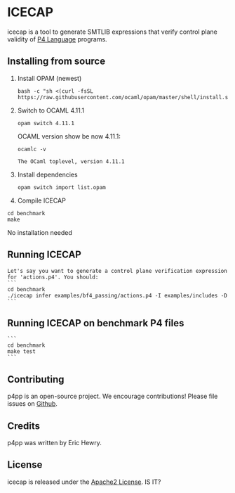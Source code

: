 # ICECAP

icecap is a tool to generate SMTLIB expressions that verify control plane validity of [P4 Language](https://p4.org) programs.


## Installing from source

1. Install OPAM (newest)
    ```
    bash -c "sh <(curl -fsSL https://raw.githubusercontent.com/ocaml/opam/master/shell/install.sh)"
    ```

2. Switch to OCAML 4.11.1
    ```
    opam switch 4.11.1
    ```
    
    OCAML version show be now 4.11.1:    
    ```
    ocamlc -v
    ```
    ```
    The OCaml toplevel, version 4.11.1
    ```

3. Install dependencies
    ```
    opam switch import list.opam
    ```

4. Compile ICECAP
```
cd benchmark
make
```
No installation needed

## Running ICECAP
    Let's say you want to generate a control plane verification expression for 'actions.p4'. You should:
    ```
    cd benchmark
    ./icecap infer examples/bf4_passing/actions.p4 -I examples/includes -D
    ```

## Running ICECAP on benchmark P4 files

    ```
    cd benchmark
    make test
    ```

## Contributing

p4pp is an open-source project. We encourage contributions!
Please file issues on
[Github](https://github.com/cornell-netlab/inference/issues).

## Credits

p4pp was written by Eric Hewry.

## License

icecap is released under the [Apache2 License](LICENSE). IS IT?